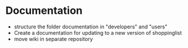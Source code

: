# Documentation
- structure the folder documentation in "developers" and "users"
- Create a documentation for updating to a new version of shoppinglist
- move wiki in separate repository